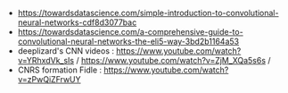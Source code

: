 * https://towardsdatascience.com/simple-introduction-to-convolutional-neural-networks-cdf8d3077bac
* https://towardsdatascience.com/a-comprehensive-guide-to-convolutional-neural-networks-the-eli5-way-3bd2b1164a53
* deeplizard's CNN videos : https://www.youtube.com/watch?v=YRhxdVk_sIs / https://www.youtube.com/watch?v=ZjM_XQa5s6s /
* CNRS formation Fidle : https://www.youtube.com/watch?v=zPwQiZFrwUY
